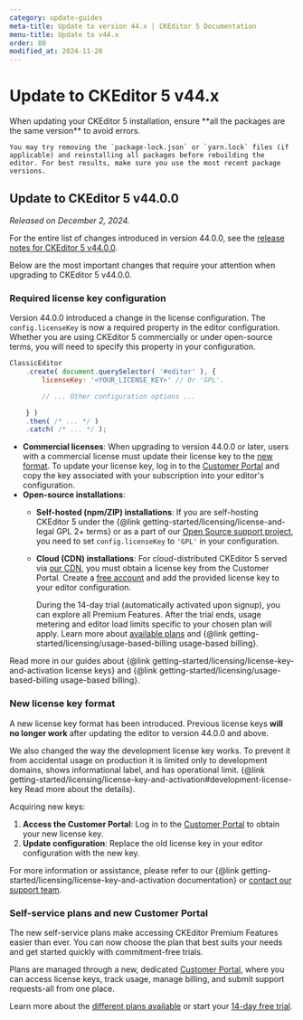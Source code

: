 ```yaml
---
category: update-guides
meta-title: Update to version 44.x | CKEditor 5 Documentation
menu-title: Update to v44.x
order: 80
modified_at: 2024-11-28
---
```


# Update to CKEditor&nbsp;5 v44.x

<info-box>
	When updating your CKEditor&nbsp;5 installation, ensure **all the packages are the same version** to avoid errors.

	You may try removing the `package-lock.json` or `yarn.lock` files (if applicable) and reinstalling all packages before rebuilding the editor. For best results, make sure you use the most recent package versions.
</info-box>

## Update to CKEditor&nbsp;5 v44.0.0

_Released on December 2, 2024._

For the entire list of changes introduced in version 44.0.0, see the [release notes for CKEditor&nbsp;5 v44.0.0](https://github.com/ckeditor/ckeditor5/releases/tag/v44.0.0).

Below are the most important changes that require your attention when upgrading to CKEditor&nbsp;5 v44.0.0.

### Required license key configuration

Version 44.0.0 introduced a change in the license configuration. The `config.licenseKey` is now a required property in the editor configuration. Whether you are using CKEditor&nbsp;5 commercially or under open-source terms, you will need to specify this property in your configuration.

```js
ClassicEditor
	.create( document.querySelector( '#editor' ), {
		licenseKey: '<YOUR_LICENSE_KEY>' // Or 'GPL'.

		// ... Other configuration options ...

	} )
	.then( /* ... */ )
	.catch( /* ... */ );
```

* **Commercial licenses**: When upgrading to version 44.0.0 or later, users with a commercial license must update their license key to the [new format](#new-license-key-format). To update your license key, log in to the [Customer Portal](https://portal.ckeditor.com/) and copy the key associated with your subscription into your editor's configuration.
* **Open-source installations**:
	* **Self-hosted (npm/ZIP) installations**: If you are self-hosting CKEditor&nbsp;5 under the {@link getting-started/licensing/license-and-legal GPL 2+ terms} or as a part of our [Open Source support project](https://ckeditor.com/wysiwyg-editor-open-source/), you need to set `config.licenseKey` to `'GPL'` in your configuration.
	* **Cloud (CDN) installations**: For cloud-distributed CKEditor 5 served via [our CDN](https://cdn.ckeditor.com), you must obtain a license key from the Customer Portal. Create a [free account](https://portal.ckeditor.com/checkout?plan=free) and add the provided license key to your editor configuration.

		During the 14-day trial (automatically activated upon signup), you can explore all Premium Features. After the trial ends, usage metering and editor load limits specific to your chosen plan will apply. Learn more about [available plans](https://ckeditor.com/pricing/) and {@link getting-started/licensing/usage-based-billing usage-based billing}.

Read more in our guides about {@link getting-started/licensing/license-key-and-activation license keys} and {@link getting-started/licensing/usage-based-billing usage-based billing}.

### New license key format

A new license key format has been introduced. Previous license keys **will no longer work** after updating the editor to version 44.0.0 and above.

We also changed the way the development license key works. To prevent it from accidental usage on production it is limited only to development domains, shows informational label, and has operational limit. {@link getting-started/licensing/license-key-and-activation#development-license-key Read more about the details}.

Acquiring new keys:

1. **Access the Customer Portal**: Log in to the [Customer Portal](https://portal.ckeditor.com/) to obtain your new license key.
2. **Update configuration**: Replace the old license key in your editor configuration with the new key.

For more information or assistance, please refer to our {@link getting-started/licensing/license-key-and-activation documentation} or [contact our support team](https://ckeditor.com/contact/).

### Self-service plans and new Customer Portal

The new self-service plans make accessing CKEditor Premium Features easier than ever. You can now choose the plan that best suits your needs and get started quickly with commitment-free trials.

Plans are managed through a new, dedicated [Customer Portal](https://portal.ckeditor.com/), where you can access license keys, track usage, manage billing, and submit support requests-all from one place.

Learn more about the [different plans available](https://ckeditor.com/pricing/) or start your [14-day free trial](https://portal.ckeditor.com/checkout?plan=free).

